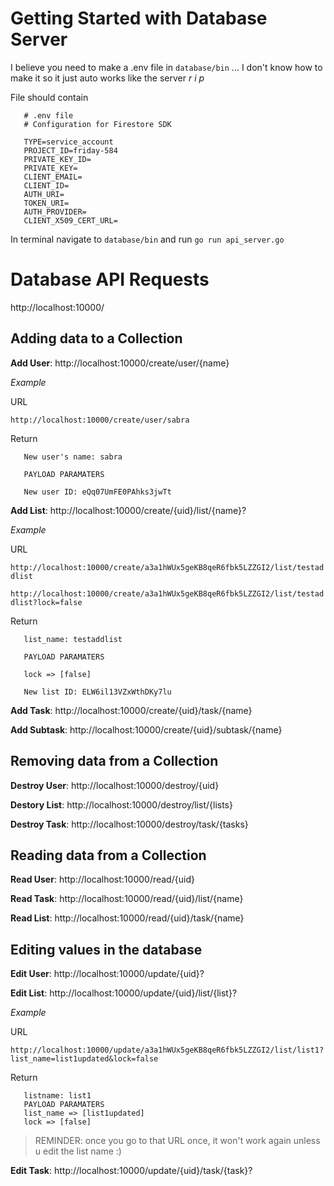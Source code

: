 # Getting Started with Database Server

I believe you need to make a .env file in `database/bin` ... I don't know how to make it so it just auto works like the server *r i p*

File should contain
```env
   # .env file
   # Configuration for Firestore SDK

   TYPE=service_account
   PROJECT_ID=friday-584
   PRIVATE_KEY_ID=
   PRIVATE_KEY=
   CLIENT_EMAIL=
   CLIENT_ID=
   AUTH_URI=
   TOKEN_URI=
   AUTH_PROVIDER=
   CLIENT_X509_CERT_URL=
```

In terminal navigate to `database/bin` and run `go run api_server.go`

# Database API Requests

http://localhost:10000/

## Adding data to a Collection
**Add User**: http://localhost:10000/create/user/{name}

*Example*

URL

`http://localhost:10000/create/user/sabra`

Return

```
   New user's name: sabra

   PAYLOAD PARAMATERS

   New user ID: eQq07UmFE0PAhks3jwTt
```

**Add List**: http://localhost:10000/create/{uid}/list/{name}?<params>

*Example*

URL

`http://localhost:10000/create/a3a1hWUx5geKB8qeR6fbk5LZZGI2/list/testaddlist`

`http://localhost:10000/create/a3a1hWUx5geKB8qeR6fbk5LZZGI2/list/testaddlist?lock=false`

Return

```
   list_name: testaddlist

   PAYLOAD PARAMATERS

   lock => [false]

   New list ID: ELW6il13VZxWthDKy7lu
```

**Add Task**: http://localhost:10000/create/{uid}/task/{name}

**Add Subtask**: http://localhost:10000/create/{uid}/subtask/{name}

## Removing data from a Collection
**Destroy User**: http://localhost:10000/destroy/{uid}

**Destory List**: http://localhost:10000/destroy/list/{lists}

**Destroy Task**: http://localhost:10000/destroy/task/{tasks}

## Reading data from a Collection
**Read User**: http://localhost:10000/read/{uid}

**Read Task**: http://localhost:10000/read/{uid}/list/{name}

**Read List**: http://localhost:10000/read/{uid}/task/{name}

## Editing values in the database
**Edit User**: http://localhost:10000/update/{uid}?<params>

**Edit List**: http://localhost:10000/update/{uid}/list/{list}?<params>

*Example*

URL

`http://localhost:10000/update/a3a1hWUx5geKB8qeR6fbk5LZZGI2/list/list1?list_name=list1updated&lock=false`

Return

```
   listname: list1
   PAYLOAD PARAMATERS
   list_name => [list1updated]
   lock => [false]
```

> REMINDER: once you go to that URL once, it won't work again unless u edit the list name :)

**Edit Task**: http://localhost:10000/update/{uid}/task/{task}?<params>
